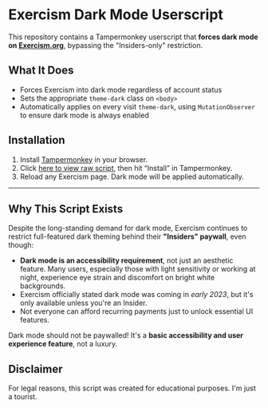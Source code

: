 # Exercism Dark Mode Userscript

This repository contains a Tampermonkey userscript that **forces dark mode on [Exercism.org](https://exercism.org)**, bypassing the "Insiders-only" restriction.

## What It Does

- Forces Exercism into dark mode regardless of account status
- Sets the appropriate `theme-dark` class on `<body>`
- Automatically applies on every visit `theme-dark`, using `MutationObserver` to ensure dark mode is always enabled

## Installation

1. Install [Tampermonkey](https://www.tampermonkey.net/) in your browser.
2. Click [here to view raw script](https://github.com/gumbarros/exercism-dark-mode/raw/refs/heads/main/exercism-dark-mode.user.js), then hit “Install” in Tampermonkey.
3. Reload any Exercism page. Dark mode will be applied automatically.

---

## Why This Script Exists

Despite the long-standing demand for dark mode, Exercism continues to restrict full-featured dark theming behind their **"Insiders" paywall**, even though:

- **Dark mode is an accessibility requirement**, not just an aesthetic feature. Many users, especially those with light sensitivity or working at night, experience eye strain and discomfort on bright white backgrounds.
- Exercism officially stated dark mode was coming in *early 2023*, but it's only available unless you're an Insider.
- Not everyone can afford recurring payments just to unlock essential UI features.

Dark mode should not be paywalled! It's a **basic accessibility and user experience feature**, not a luxury.

## Disclaimer

For legal reasons, this script was created for educational purposes. I'm just a tourist.
